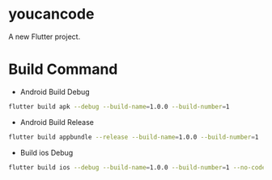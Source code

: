 # youcancode

A new Flutter project.

# Build Command
- Android Build Debug
```bash
flutter build apk --debug --build-name=1.0.0 --build-number=1
```
- Android Build Release
```bash
flutter build appbundle --release --build-name=1.0.0 --build-number=1
```
- Build ios Debug
```bash
flutter build ios --debug --build-name=1.0.0 --build-number=1 --no-codesign
```
